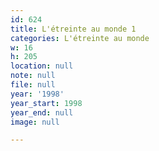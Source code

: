 ```yaml
---
id: 624
title: L'étreinte au monde 1
categories: L'étreinte au monde
w: 16
h: 205
location: null
note: null
file: null
year: '1998'
year_start: 1998
year_end: null
image: null

---
```

